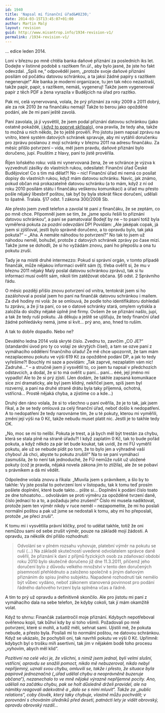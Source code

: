 ```yaml
---
id: 1940
title: 'Napsal mi finanční úřad&#8230;'
date: 2014-03-15T13:45:07+01:00
author: Martin Malý
layout: revision
guid: http://www.misantrop.info/1934-revision-v1/
permalink: /1934-revision-v1/
---
```

&#8230; edice leden 2014.

<!--more-->

Loni v březnu po mně chtěla banka daňové přiznání za posledních iks let. Dodejte v listinné podobě s razítkem fin.úř., aby bylo jasné, že jste ho fakt odevzdal. &#8222;Spíš ne,&#8220; odpověděl jsem, &#8222;protože svoje daňové přiznání posílám od počátku datovou schránkou, a ta jaksi žádné papíry s razítkem negeneruje!&#8220; Ale banka je moderní organizace, tu jen tak něco nezastraší, takže papír, papír, s razítkem, nemáš, vygeneruj! Takže jsem vygeneroval papír z těch PDF a žena vyrazila v Budějcích na úřad pro razítko.

Pak mi, celá vynervovaná, volala, že prý přiznání za roky 2009 a 2011 dobrý, ale za rok 2010 že na finančáku nemají! Takže to berou jako opožděné podání, ale že mi paní ještě zavolá.

Paní zavolala, já jí vysvětlil, že jsem podal přiznání datovou schránkou (jako ostatně pokaždé, [i když to poprvé skřípalo](http://www.lupa.cz/clanky/datova-schranka-kontra-urednik/)), ona pravila, že tedy aha, takže to možná u nich někdo, že to ještě prověří. Pro jistotu jsem napsal zprávu na vnitro, které systém datových schránek spravuje, aby mi vytáhli doručenku pro zprávu poslanou z mojí schránky v březnu 2011 na adresu finančáku. Za měsíc přišlo potvrzení &#8211; vida, měl jsem pravdu, daňové přiznání bylo doručeno, jupí. Pouštím z hlavy, paní to jistě prověřila.

Říjen loňského roku: volá mi vynervovaná žena, že ve schránce je výzva k vyzvednutí zásilky do vlastních rukou, odesilatel: Finanční úřad České Budějovice! Co s tím má dělat?! No &#8211; nic! Finanční úřad mi nemá co posílat dopisy do vlastních rukou, když mám datovou schránku. Navíc, jak známo, pokud občan má prokazatelně datovou schránku (a to mám, když z ní od roku 2010 posílám státu i finančáku veškerou komunikaci) a úřad mu přesto pošle nějaký líbesbríf poštou, tak byť by byla stokrát fikce doručení, udělali to špatně. Tralala. §17 odst. 1 zákona 300/2008 Sb.

Ale přesto jsem zvedl telefon a zavolal té paní z finančáku, že se zeptám, co po mně chce. Připomněl jsem se tím, že &#8222;jsme spolu řešili to přiznání datovou schránkou&#8220;, a paní se pamatovala! Bodejť by ne &#8211; to psaní totiž byla vyměřená pokuta za pozdní odevzdání DP! Povídám: &#8222;Ale jaképak copak, já jsem si zjišťoval, jestli bylo správně doručeno, a to opravdu bylo, tak jaká pokuta?&#8220; &#8211; &#8222;Aha. A nemáte náhodou to potvrzení?&#8220; No tak to jsem už náhodou neměl, bohužel, protože z datových schránek zprávy po čase mizí. Takže jsme se dohodli, že si ho vyžádám znovu, paní ho přepošlu a ona tu pokutu zruší.

Tady je na místě druhé intermezzo: Pokud si správní orgán, v tomto případě finančák, může nějakou informaci ověřit sám (tj. třeba ověřit si, že mu v březnu 2011 nějaký Malý poslal datovou schránkou zprávu), tak si tu informaci musí ověřit sám, nikoli tím zatěžovat občana. §6 odst. 2 Správního řádu.

O měsíc později přišlo znovu potvrzení od vnitra, tentokrát jsem si ho zazálohoval a poslal jsem ho paní na finančák datovou schránkou i mailem. Za dvě hodiny mi volá: že se omlouvá, že podle toho identifikátoru dohledali tu zprávu, a že ji ta paní, co se o datové schránky stará, omylem vytiskla a založila do složky nějaké úplně jiné firmy. Ovšem že se přiznání našlo, jupí, a tak že tedy ruší pokutu. Já děkuju a ještě se ujišťuju, že tedy finanční úřad žádné pohledávky nemá, jsme si kvit&#8230; prý ano, ano, hned to ruším.

A tak to dobře dopadlo. Nebo ne?

Devátého ledna 2014 volá skryté číslo. Zvednu to, zavrčím &#8222;CO JE?&#8220; (standardní úvod pro ty co volají ze skrytých čísel), a tam se ozve paní z vymáhacího oddělení finančního úřadu! Že mě chce upozornit, že tam mám nezaplacenou pokutu ve výši 619 Kč za opožděné podání DP, a jak to tedy vyřešíme?! Bouchly mi saze a povídám: &#8222;Tak zaprvé, nezaplatím vám nic! Zadruhé&#8230;&#8220; &#8211; a stručně jsem jí vysvětlil to, co jsem tu napsal v předchozích odstavcích, a dodal, že si to má ověřit u paní&#8230; paní&#8230; ééé, její jméno mi vypadlo! Ale to že si prý zjistí. (Jen dodám, že takhle zapsaná komunikace sice zní dramaticky, ale byl jsem klidný, nekřičel jsem, spíš jsem byl rozverný, a paní na druhé straně drátu byla taky příjemná, ochotná, vstřícná&#8230; Prostě nějaká chyba, a zjistíme co a kde&#8230;)

Druhý den ráno volala, že si to všechno u paní ověřila, že je to tak, jak jsem říkal, a že se tedy omlouvá za celý finanční úřad, neboť došlo k nedopatření. A to nedopatření že tedy narovnáme tím, že u té pokuty, kterou mi vyměřili, změní její výši na 0 Kč, takže nebudu muset platit nic. Jestli je to takhle tedy OK.

&#8222;No, moc se mi to nelíbí. Pokuta je trest, a já bych měl být trestán za chybu, která se stala plně na straně úřadu?! I když zaplatím 0 Kč, tak to bude pořád pokuta, a když někdo za pár let bude koukat, tak uvidí, že mi FÚ vyměřil pokutu, ale už se nebude pídit po tom, že to bylo jen a výhradně vaší chybou! Já chci, abyste tu pokutu zrušili!&#8220; Na to se paní vymáhací zasmušila, že to není tak jednoduché, že FÚ nemůže rušit už uložené pokuty (což je pravda, nějaká novela zákona jim to ztížila), ale že se pobaví s právníkem a dá mi vědět.

Odpoledne volala znovu a říkala: &#8222;Mluvila jsem s právníkem, a šlo by to takhle: Vy jste posílal to potvrzení loni v listopadu, tak k tomu teď prosím pošlete doplnění, které bude takto&#8230; pište si&#8230; Doplnění k podání číslo toato ze dne tohoatoho&#8230; odvolávám se proti výměru za opožděné tvrzení daně, číslo jednací to a to, a požaduju jeho zrušení!&#8220; Číslo mi musela nadiktovat, protože jsem ten výměr nikdy v ruce neměl &#8211; nezapomeňte, že mi ho poslali normální poštou a pak už jsme se nedostali k tomu, aby mi ho přeposlali, protože &#8222;se přeci zruší&#8220;.

K tomu mi i vysvětlila právní kličky, proč to udělat takhle, totiž že oni nemůžou sami od sebe zrušit výměr, pouze na základě mojí žádosti. A opravdu, za několik dní přišlo rozhodnutí:

> Odvolání se v plném rozsahu vyhovuje, platební výměr na pokutu se ruší (&#8230;) Na základě skutečností uvedené odvolatelem správce daně ověřil, že přiznání k dani z příjmů fyzických osob za zdaňovací období roku 2010 bylo skutečně doručeno již dne 11.3.2011, přičemž jeho doručení bylo z důvodu velkého množství v tento den doručených písemností přehlédnuto a založeno společně s jiným daňovým přiznáním do spisu jiného subjektu. Napadené rozhodnutí tak nemělo být vůbec vydáno, neboť zákonem stanovená povinnost pro podání řádného daňového tvrzení byla splněna včas a řádně.

A tím to prý už opravdu a definitivně skončilo. Ale pro jistotu mi paní z vymáhacího dala na sebe telefon, že kdyby cokoli, tak jí mám okamžitě volat.

Když to shrnu: Finančák zašantročil moje přiznání. Kdybych nepotřeboval ověřenou kopii, tak bůhví kdy by si toho všimli. Požadovali po mně potvrzení, které si mohli, a tudíž měli, sehnat sami. Ujistili mě, že pokuta nebude, a přesto byla. Posílali mi to normální poštou, ne datovou schránkou. Když se ukázalo, že pochybili oni, tak navrhli pokutu ve výši 0 Kč. Upřímně: kdybych byl o trošku míň asertivní, tak jim v nějakém bodě toho procesu &#8222;vyhovím, abych měl klid&#8220;.

_Pozitivní na celé věci je, že všichni, s nimiž jsem jednal, byli velmi slušní, vstřícní, opravdu se snažili pomoct, nikdo mě nebuzeroval, nikdo nebyl nepříjemný, uznali svou chybu, omluvili se, takže i přesto, že situace byla papírově jednoznačná (&#8222;úřad udělal chybu a neoprávněně buzeruje občana&#8220;), nezanechalo to ve mně nějaké výrazně nepříjemné pocity. Ano, udělali na začátku chybu, pak se holt důsledně drželi pravidel, ale na námitky reagovali adekvátně a &#8222;dalo se s nimi mluvit&#8220;. Takže za &#8222;public relations&#8220;, coby člověk, který taky chybuje, vlastně můžu pochválit; v porovnání s chováním úředníků před deseti, patnácti lety je vidět obrovský, opravdu obrovský rozdíl&#8230;_